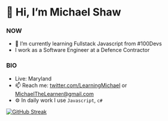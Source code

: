 # 👋 Hi, I’m Michael Shaw

### NOW
- 🌱 I’m currently learning Fullstack Javascript from #100Devs
- I work as a Software Engineer at a Defence Contractor


### BIO
- Live: Maryland
- 📫 Reach me: [twitter.com/LearningMichael](https://twitter.com/LearningMichael) or [MichaelTheLearner@gmail.com](mailto:MichaelTheLearner@gmail.com)
- ⚙️ In daily work I use `Javascript`, `c#` 

<!-- ![Visitor Count](https://profile-counter.glitch.me/MichaelTheLearner/count.svg) -->
[![GitHub Streak](http://github-readme-streak-stats.herokuapp.com?user=MichaelTheLearner&theme=dark&date_format=M%20j%5B%2C%20Y%5D)](https://git.io/streak-stats)
